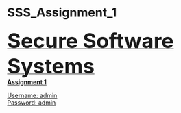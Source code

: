 # SSS_Assignment_1
<u>

<font size="10" ><b>Secure Software Systems</b></font>
<br>
<b>Assignment 1</b>
<u>

  
Username: admin
<br>
Password: admin
